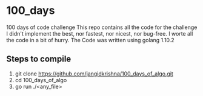# 100_days
100 days of code challenge
This repo contains all the code for the challenge
I didn't implement the best, nor fastest, nor nicest, nor bug-free. I worte all the code in a bit of hurry.
The Code was written using golang 1.10.2

## Steps to compile
1. git clone https://github.com/jangidkrishna/100_days_of_algo.git
2. cd 100_days_of_algo
3. go run ./<any_file>
